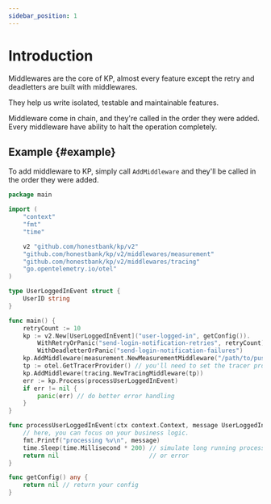 ```yaml
---
sidebar_position: 1
---
```


# Introduction
Middlewares are the core of KP, almost every feature except the retry and deadletters are built with middlewares.

They help us write isolated, testable and maintainable features.

Middleware come in chain, and they're called in the order they were added.
Every middleware have ability to halt the operation completely.

## Example {#example}
To add middleware to KP, simply call `AddMiddleware` and they'll be called in the order they were added.

```go
package main

import (
	"context"
	"fmt"
	"time"

	v2 "github.com/honestbank/kp/v2"
	"github.com/honestbank/kp/v2/middlewares/measurement"
	"github.com/honestbank/kp/v2/middlewares/tracing"
	"go.opentelemetry.io/otel"
)

type UserLoggedInEvent struct {
	UserID string
}

func main() {
	retryCount := 10
	kp := v2.New[UserLoggedInEvent]("user-logged-in", getConfig()).
		WithRetryOrPanic("send-login-notification-retries", retryCount).
		WithDeadletterOrPanic("send-login-notification-failures")
	kp.AddMiddleware(measurement.NewMeasurementMiddleware("/path/to/push-gateway", "application-name"))
	tp := otel.GetTracerProvider() // you'll need to set the tracer provider as well
	kp.AddMiddleware(tracing.NewTracingMiddleware(tp))
	err := kp.Process(processUserLoggedInEvent)
	if err != nil {
		panic(err) // do better error handling
	}
}

func processUserLoggedInEvent(ctx context.Context, message UserLoggedInEvent) error {
	// here, you can focus on your business logic.
	fmt.Printf("processing %v\n", message)
	time.Sleep(time.Millisecond * 200) // simulate long running process
	return nil                         // or error
}

func getConfig() any {
	return nil // return your config
}
```
